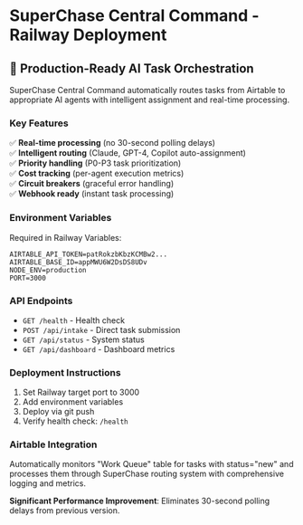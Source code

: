 # SuperChase Central Command - Railway Deployment

## 🚀 Production-Ready AI Task Orchestration

SuperChase Central Command automatically routes tasks from Airtable to appropriate AI agents with intelligent assignment and real-time processing.

### Key Features

✅ **Real-time processing** (no 30-second polling delays)  
✅ **Intelligent routing** (Claude, GPT-4, Copilot auto-assignment)  
✅ **Priority handling** (P0-P3 task prioritization)  
✅ **Cost tracking** (per-agent execution metrics)  
✅ **Circuit breakers** (graceful error handling)  
✅ **Webhook ready** (instant task processing)

### Environment Variables

Required in Railway Variables:
```
AIRTABLE_API_TOKEN=patRokzbKbzKCMBw2...
AIRTABLE_BASE_ID=appMWU6W2DsDS8UDv
NODE_ENV=production
PORT=3000
```

### API Endpoints

- `GET /health` - Health check
- `POST /api/intake` - Direct task submission
- `GET /api/status` - System status
- `GET /api/dashboard` - Dashboard metrics

### Deployment Instructions

1. Set Railway target port to 3000
2. Add environment variables
3. Deploy via git push
4. Verify health check: `/health`

### Airtable Integration

Automatically monitors "Work Queue" table for tasks with status="new" and processes them through SuperChase routing system with comprehensive logging and metrics.

**Significant Performance Improvement**: Eliminates 30-second polling delays from previous version.